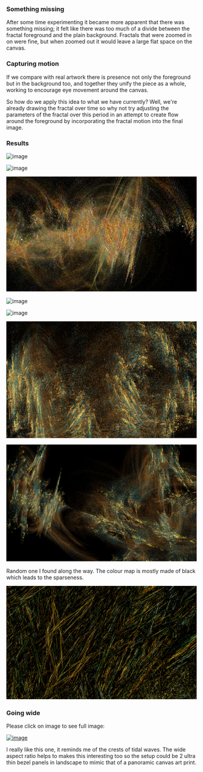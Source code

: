 ### Something missing

After some time experimenting it became more apparent that there was something missing; it felt like there was too much of a divide between the fractal foreground and the plain background.  Fractals that were zoomed in on were fine, but when zoomed out it would leave a large flat  space on the canvas.

### Capturing motion

If we compare with real artwork there is presence not only the foreground but in the background too, and together they unify the piece as a whole, working to encourage eye movement around the canvas.

So how do we apply this idea to what we have currently? Well, we're already drawing the fractal over time so why not try adjusting the parameters of the fractal over this period in an attempt to create flow around the foreground by incorporating the fractal motion into the final image.  

### Results

![image](../project_images/flow/Capture18.PNG?raw=true "image")

![image](../project_images/flow/Capture20.PNG?raw=true "image")

![image](../project_images/flow/Capture25.PNG?raw=true "image")

![image](../project_images/flow/Capture29.PNG?raw=true "image")

![image](../project_images/flow/Capture35.PNG?raw=true "image")

![image](../project_images/flow/Capture37.PNG?raw=true "image")

![image](../project_images/flow/Capture41.PNG?raw=true "image")

Random one I found along the way. The colour map is mostly made of black which leads to the sparseness.

![image](../project_images/flow/Capture32.PNG?raw=true "image")

### Going wide

Please click on image to see full image:

[![image](../project_images/flow/Capture42.PNG?raw=true "image")](../project_images/flow/Capture42.PNG)

I really like this one, it reminds me of the crests of tidal waves.  The wide aspect ratio helps to makes this interesting too so the setup could be 2 ultra thin bezel panels in landscape to mimic that of a panoramic canvas art print.

